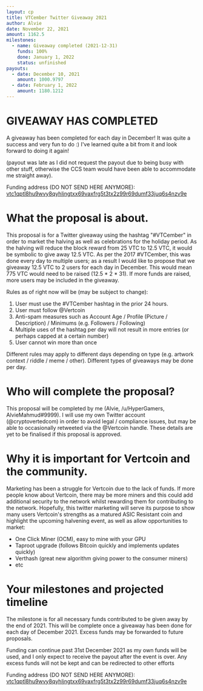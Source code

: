 ```yaml
---
layout: cp
title: VTCember Twitter Giveaway 2021
author: Alvie
date: November 22, 2021
amount: 1162.5
milestones:
  - name: Giveaway completed (2021-12-31)
    funds: 100%
    done: January 1, 2022
    status: unfinished
payouts:
  - date: December 10, 2021
    amount: 1000.9797
  - date: February 1, 2022
    amount: 1180.1212
---
```


# GIVEAWAY HAS COMPLETED
A giveaway has been completed for each day in December! It was quite a success and very fun to do :) I've learned quite a bit from it and look forward to doing it again!

(payout was late as I did not request the payout due to being busy with other stuff, otherwise the CCS team would have been able to accommodate me straight away).

Funding address (DO NOT SEND HERE ANYMORE): [vtc1qptl8hu9wvy8qyhljngtxx69vaxfrg5t3tx2z99r69dumf33juq6s4nzv9e](https://chainz.cryptoid.info/vtc/address.dws?vtc1qptl8hu9wvy8qyhljngtxx69vaxfrg5t3tx2z99r69dumf33juq6s4nzv9e.htm)

# What the proposal is about.
This proposal is for a Twitter giveaway using the hashtag "#VTCember" in order to market the halving as well as celebrations for the holiday period.
As the halving will reduce the block reward from 25 VTC to 12.5 VTC, it would be symbolic to give away 12.5 VTC.
As per the 2017 #VTCember, this was done every day to multiple users; as a result I would like to propose that we giveaway 12.5 VTC to 2 users for each day in December.
This would mean 775 VTC would need to be raised (12.5 * 2 * 31). If more funds are raised, more users may be included in the giveaway.

Rules as of right now will be (may be subject to change):

1. User must use the #VTCember hashtag in the prior 24 hours.
1. User must follow @Vertcoin
1. Anti-spam measures such as Account Age / Profile (Picture / Description) / Minimums (e.g. Followers / Following)
1. Multiple uses of the hashtag per day will not result in more entries (or perhaps capped at a certain number)
1. User cannot win more than once

Different rules may apply to different days depending on type (e.g. artwork context / riddle / meme / other). Different types of giveaways may be done per day.

# Who will complete the proposal?
This proposal will be completed by me (Alvie, /u/HyperGamers, AlvieMahmud#9999).
I will use my own Twitter account (@cryptovertedcom) in order to avoid legal / compliance issues, but may be able to occasionally retweeted via the @Vertcoin handle.
These details are yet to be finalised if this proposal is approved.

# Why it is important for Vertcoin and the community.
Marketing has been a struggle for Vertcoin due to the lack of funds.
If more people know about Vertcoin, there may be more miners and this could add additional security to the network whilst rewarding them for contributing to the network.
Hopefully, this twitter marketing will serve its purpose to show many users Vertcoin's strengths as a matured ASIC Resistant coin and highlight the upcoming halvening event, as well as allow opportunities to market:
- One Click Miner (OCM), easy to mine with your GPU
- Taproot upgrade (follows Bitcoin quickly and implements updates quickly)
- Verthash (great new algorithm giving power to the consumer miners)
- etc

# Your milestones and projected timeline
The milestone is for all necessary funds contributed to be given away by the end of 2021. This will be complete once a giveaway has been done for each day of December 2021. Excess funds may be forwarded to future proposals.

Funding can continue past 31st December 2021 as my own funds will be used, and I only expect to receive the payout after the event is over. Any excess funds will not be kept and can be redirected to other efforts

Funding address (DO NOT SEND HERE ANYMORE): [vtc1qptl8hu9wvy8qyhljngtxx69vaxfrg5t3tx2z99r69dumf33juq6s4nzv9e](https://chainz.cryptoid.info/vtc/address.dws?vtc1qptl8hu9wvy8qyhljngtxx69vaxfrg5t3tx2z99r69dumf33juq6s4nzv9e.htm)
